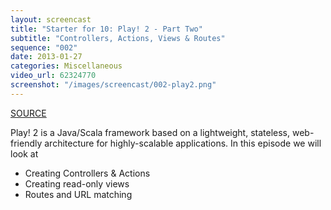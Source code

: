 ```yaml
---
layout: screencast
title: "Starter for 10: Play! 2 - Part Two"
subtitle: "Controllers, Actions, Views & Routes"
sequence: "002"
date: 2013-01-27
categories: Miscellaneous
video_url: 62324770
screenshot: "/images/screencast/002-play2.png"
---
```


[SOURCE](https://github.com/yobriefcasts/003-introducing-play-2/tree/spike-1)

Play! 2 is a Java/Scala framework based on a lightweight, stateless, web-friendly architecture for highly-scalable applications. In this episode we will look at

- Creating Controllers & Actions
- Creating read-only views
- Routes and URL matching



